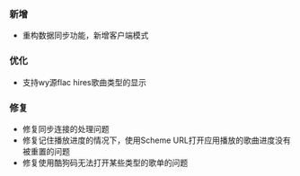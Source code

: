 ### 新增

- 重构数据同步功能，新增客户端模式

### 优化

- 支持wy源flac hires歌曲类型的显示

### 修复

- 修复同步连接的处理问题
- 修复记住播放进度的情况下，使用Scheme URL打开应用播放的歌曲进度没有被重置的问题
- 修复使用酷狗码无法打开某些类型的歌单的问题
